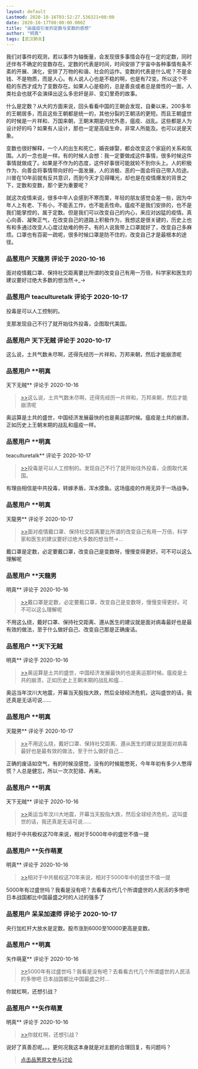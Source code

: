 ```yaml
---
layout: default
Lastmod: 2020-10-16T03:52:27.536321+00:00
date: 2020-10-17T00:00:00.000Z
title: "由瘟疫引发的定数与变数的感想"
author: "明真"
tags: [武汉肺炎]
---
```


我们对事件的观测，若以事件为轴衡量，会发现很多事情会存在一定的定数，同时还伴有不确定的变数存在。定数的代表是时间，时间安排了宇宙中各种事情有条不紊的开展、演化，安排了万物的和谐、社会的运作。变数的代表是什么呢？不是金钱、不是物质，而是人心。有人说人心也是不稳的啊，也是有72变。所以这个不稳的东西才成为了变数存在。如果人心是稳的，总是善良或者总是兽性的一面，人类社会也就不会演绎出这么多忠奸是非、变幻里奇的故事。  
  
什么是定数？从大的方面来说，回头看看中国的王朝会发现，自秦以来，200多年的王朝居多，而且这些王朝都是统一的，其他分裂的王朝活的更短。而且王朝盛世的时候是一片祥和、万国来朝，王朝末期是内忧外患，瘟疫、战乱。这些都是人为设计好的吗？如果有人设计，那也一定是高级生命，非常人所能及。也可以说是天象。  
  
变数也很好解释，一个人的出生和死亡，婚丧嫁娶，都会改变这个家庭的关系和氛围。人的一念也是一样。有的时候人会想：我一定要做成这件事情，很多时候这件事情就做成了。如果是不作为的态度，这件好事很可能就轮不到你头上。人的积极作为、向善会将事情带向好的一面发展，人的消极、恶的一面会将自己带入险途。川普在10年前就有反共意识，而到今天才见得曙光，却也是在疫情爆发的背景之下，定数和变数，那个更为重要呢？  
  
就这次疫情来说，很多中年人会感到不寒而栗，年轻的朋友感觉会差一些，因为中年人上有老、下有小，不能丢工作，也不能丢性命。瘟疫不是我们安排的，也不是我们能掌控的，属于定数。但是我们可以改变自己的内心，来应对凶猛的疫情。真心向善、凝聚正气，在改变自己的道路上积极作为，我想这是很关键的，历史上也有和多通过改变人心度过劫难的例子。有的人说我带上口罩就好了，改变自己多麻烦。口罩也有百密一疏呢，很多时候口罩是防不住的，改变自己才是最根本的途径。

            
### 品葱用户 **天龍男** 评论于 2020-10-16
        
面对疫情戴口罩、保持社交距离要比所谓的改变自己有用一万倍，科学家和医生的建议要好过绝大多数的想当然→\_→
        


            
### 品葱用户 **teaculturetalk** 评论于 2020-10-17
        
投毒是可以人工控制的。  
  
支那发现自己不行了就开始往外投毒，企图取代美国。
        


            
### 品葱用户 **天下无贼** 评论于 2020-10-17
        
这么说，土共气数未尽啊，还得先经历一片祥和，万邦来朝，然后才能崩溃呢
        


            
### 品葱用户 **明真 
天下无贼** 评论于 2020-10-16
        
> [\>>]( "/article/item_id-517363#")这么说，土共气数未尽啊，还得先经历一片祥和，万邦来朝，然后才能崩溃呢

  
  
奥运算是土共的盛世，中国经济发展最快的也是奥运那时候。瘟疫是土共的崩溃，正如历史上王朝末期的战乱和瘟疫一样。
        


            
### 品葱用户 **明真 
teaculturetalk** 评论于 2020-10-17
        
> [\>>]( "/article/item_id-517356#")投毒是可以人工控制的。发现自己不行了就开始往外投毒，企图取代美国。

  
  
有理由相信是中共投毒，转嫁矛盾，浑水摸鱼。这场瘟疫的作用无异于一场战争。
        


            
### 品葱用户 **明真 
天龍男** 评论于 2020-10-17
        
> [\>>]( "/article/item_id-517354#")面对疫情戴口罩、保持社交距离要比所谓的改变自己有用一万倍，科学家和医生的建议要好过绝大多数的想当然→...

  
  
戴口罩是定数，必定要戴口罩，改变自己是变数呀，慢慢变得更好。可不可以这么理解呢
        


            
### 品葱用户 **天龍男

明真** 评论于 2020-10-16
        
> [\>>]( "/article/item_id-517375#")戴口罩是定数，必定要戴口罩，改变自己是变数呀，慢慢变得更好。可不可以这么理解呢

不用这么绕，戴好口罩、保持社交距离、遵从医生的建议就是面对病毒最好也是最有效的做法，至于什么做好自己、改变自己那是正确废话。
        


            
### 品葱用户 **天下无贼 
明真** 评论于 2020-10-16
        
> [\>>]( "/article/item_id-517371#")奥运算是土共的盛世，中国经济发展最快的也是奥运那时候。瘟疫是土共的崩溃，正如历史上王朝末期的战乱和瘟...

  
  
奥运当年汶川大地震，开幕当天股指大跌，然后全球经济危机，这叫盛世的话，我还真是无话可说……
        


            
### 品葱用户 **明真 
天龍男** 评论于 2020-10-17
        
> [\>>]( "/article/item_id-517378#")不用这么绕，戴好口罩、保持社交距离、遵从医生的建议就是面对病毒最好也是最有效的做法，至于什么做好自己...

  
  
正确的废话如空气，有的时候没感觉，没有的时候能憋死，今年年初有多少人憋得慌？人总是健忘，所以一次次犯错、再来。
        


            
### 品葱用户 **明真 
天下无贼** 评论于 2020-10-16
        
> [\>>]( "/article/item_id-517385#")奥运当年汶川大地震，开幕当天股指大跌，然后全球经济危机，这叫盛世的话，我还真是无话可说……

  
  
相对于中共极权这70年来说，相对于5000年中的盛世不值一提
        


            
### 品葱用户 **矢作萌夏 
明真** 评论于 2020-10-16
        
> [\>>]( "/article/item_id-517400#")相对于中共极权这70年来说，相对于5000年中的盛世不值一提

  
5000年有过盛世吗？我看是没有吧？去看看古代几个所谓盛世的人民活的多惨吧 日本战国都比中国最盛之时的人过的强多了
        


            
### 品葱用户 **呆呆加速师** 评论于 2020-10-17
        
央行加杠杆大放水是定数。股市涨到6000至10000更高是变数。
        


            
### 品葱用户 **明真 
矢作萌夏** 评论于 2020-10-16
        
> [\>>]( "/article/item_id-517401#")5000年有过盛世吗？我看是没有吧？去看看古代几个所谓盛世的人民活的多惨吧 日本战国都比中国最盛之时...

  
  
你就杠啊，还想引战？
        


            
### 品葱用户 **矢作萌夏 
明真** 评论于 2020-10-16
        
> [\>>]( "/article/item_id-517437#")你就杠啊，还想引战？

  
说好了真善忍呢。。。更何况我这本身就是对主题的合理回复，有问题吗？
        






> [点击品葱原文参与讨论](https://pincong.rocks/article/25110)

